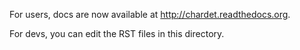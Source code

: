 For users, docs are now available at http://chardet.readthedocs.org.

For devs, you can edit the RST files in this directory.

